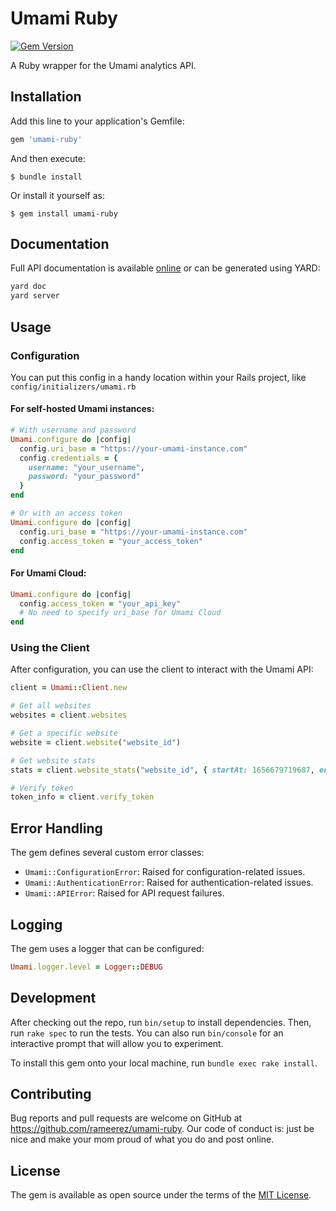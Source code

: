 # Umami Ruby

[![Gem Version](https://badge.fury.io/rb/umami-ruby.svg)](https://badge.fury.io/rb/umami-ruby)

A Ruby wrapper for the Umami analytics API.

## Installation

Add this line to your application's Gemfile:

```ruby
gem 'umami-ruby'
```

And then execute:

```
$ bundle install
```

Or install it yourself as:

```
$ gem install umami-ruby
```

## Documentation

Full API documentation is available [online](https://rameerez.github.io/umami-ruby/) or can be generated using YARD:

```bash
yard doc
yard server
```

## Usage

### Configuration

You can put this config in a handy location within your Rails project, like `config/initializers/umami.rb`

#### For self-hosted Umami instances:

```ruby
# With username and password
Umami.configure do |config|
  config.uri_base = "https://your-umami-instance.com"
  config.credentials = {
    username: "your_username",
    password: "your_password"
  }
end

# Or with an access token
Umami.configure do |config|
  config.uri_base = "https://your-umami-instance.com"
  config.access_token = "your_access_token"
end
```

#### For Umami Cloud:

```ruby
Umami.configure do |config|
  config.access_token = "your_api_key"
  # No need to specify uri_base for Umami Cloud
end
```

### Using the Client

After configuration, you can use the client to interact with the Umami API:

```ruby
client = Umami::Client.new

# Get all websites
websites = client.websites

# Get a specific website
website = client.website("website_id")

# Get website stats
stats = client.website_stats("website_id", { startAt: 1656679719687, endAt: 1656766119687 })

# Verify token
token_info = client.verify_token
```

## Error Handling

The gem defines several custom error classes:

- `Umami::ConfigurationError`: Raised for configuration-related issues.
- `Umami::AuthenticationError`: Raised for authentication-related issues.
- `Umami::APIError`: Raised for API request failures.

## Logging

The gem uses a logger that can be configured:

```ruby
Umami.logger.level = Logger::DEBUG
```

## Development

After checking out the repo, run `bin/setup` to install dependencies. Then, run `rake spec` to run the tests. You can also run `bin/console` for an interactive prompt that will allow you to experiment.

To install this gem onto your local machine, run `bundle exec rake install`.

## Contributing

Bug reports and pull requests are welcome on GitHub at https://github.com/rameerez/umami-ruby. Our code of conduct is: just be nice and make your mom proud of what you do and post online.

## License

The gem is available as open source under the terms of the [MIT License](https://opensource.org/licenses/MIT).
